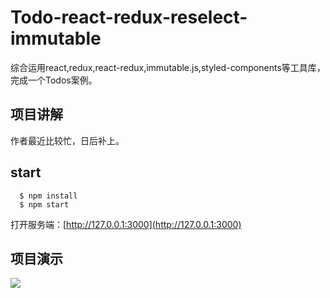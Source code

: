 # Todo-react-redux-reselect-immutable
综合运用react,redux,react-redux,immutable.js,styled-components等工具库，完成一个Todos案例。

## 项目讲解
作者最近比较忙，日后补上。

## start

```youtrack
  $ npm install
  $ npm start
```
打开服务端：[http://127.0.0.1:3000](http://127.0.0.1:3000)

## 项目演示

<img src='http://thumbnail0.baidupcs.com/thumbnail/125e02d99b5ba1fc2d5e00af6b8dda43?fid=2568993519-250528-700131770139316&time=1491631200&rt=pr&sign=FDTAER-DCb740ccc5511e5e8fedcff06b081203-vm7NgRCuvkknm50wwIExWsLaPHI%3d&expires=8h&chkbd=0&chkv=0&dp-logid=2263480928870778767&dp-callid=0&size=c1920_u1080&quality=90'>